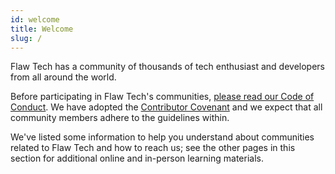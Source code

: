 ```yaml
---
id: welcome
title: Welcome
slug: /
---
```


Flaw Tech has a community of thousands of tech enthusiast and developers from all around the world.

Before participating in Flaw Tech's communities, [please read our Code of Conduct](https://dev.flaw.tech/docs/code-of-conduct). We have adopted the [Contributor Covenant](https://www.contributor-covenant.org/) and we expect that all community members adhere to the guidelines within.

We've listed some information to help you understand about communities related to Flaw Tech and how to reach us; see the other pages in this section for additional online and in-person learning materials.